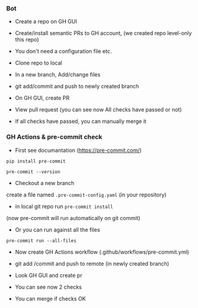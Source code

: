 ### Bot

- Create a repo on GH GUI

- Create/install semantic PRs to GH account, (we created repo level-only this repo)

- You don't need a configuration file etc.

- Clone repo to local

- In a new branch, Add/change files

- git add/commit and push to newly created branch

- On GH GUI, create PR

- View pull request (you can see now All checks have passed or not)

- If all checks have passed, you can manually merge it


### GH Actions & pre-commit check

- First see documantation (https://pre-commit.com/)

`pip install pre-commit`

`pre-commit --version`

- Checkout a new branch

create a file named `.pre-commit-config.yaml` (in your repository)

- in local git repo run `pre-commit install`

(now pre-commit will run automatically on git commit)

- Or you can run against all the files

`pre-commit run --all-files`

- Now create GH Actions workflow (.github/workflows/pre-commit.yml)

- git add /commit and push to remote (in newly created branch)

- Look GH GUI and create pr

- You can see now 2 checks

- You can merge if checks OK
